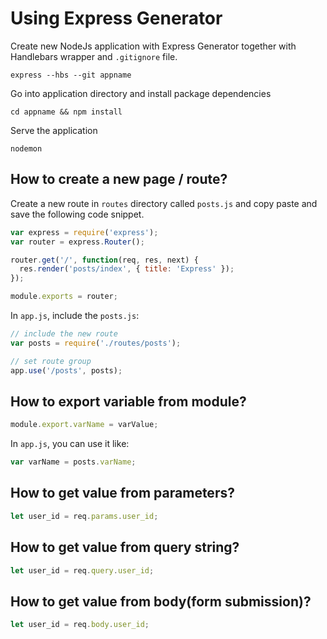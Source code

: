 # Using Express Generator

Create new NodeJs application with Express Generator together with Handlebars wrapper and `.gitignore` file.

```
express --hbs --git appname
```

Go into application directory and install package dependencies
```
cd appname && npm install
```

Serve the application

```
nodemon
```

## How to create a new page / route?

Create a new route in `routes` directory called `posts.js` and copy paste and save the following code snippet.

```javascript
var express = require('express');
var router = express.Router();

router.get('/', function(req, res, next) {
  res.render('posts/index', { title: 'Express' });
});

module.exports = router;
```

In `app.js`, include the `posts.js`:

```javascript
// include the new route
var posts = require('./routes/posts');

// set route group
app.use('/posts', posts);
```

## How to export variable from  module?

```javascript
module.export.varName = varValue;
```

In `app.js`, you can use it like:

```javascript
var varName = posts.varName;
```

## How to get value from parameters?

```javascript
let user_id = req.params.user_id;
```

## How to get value from query string?

```javascript
let user_id = req.query.user_id;
```

## How to get value from body(form submission)?

```javascript
let user_id = req.body.user_id;
``` 